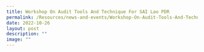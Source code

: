 ```yaml
---
title: Workshop On Audit Tools And Technique For SAI Lao PDR
permalink: /Resources/news-and-events/Workshop-On-Audit-Tools-And-Technique/
date: 2022-10-26
layout: post
description: ""
image: ""
---
```

